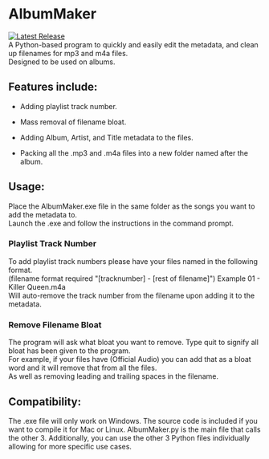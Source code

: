 # AlbumMaker
[![Latest Release](https://img.shields.io/github/v/release/MadSquids/AlbumMaker?style=for-the-badge)](https://github.com/MadSquids/AlbumMaker/releases/latest)\
A Python-based program to quickly and easily edit the metadata, and clean up filenames for mp3 and m4a files.\
Designed to be used on albums.
## Features include:
 - Adding playlist track number. 

 - Mass removal of filename bloat.

 - Adding Album, Artist, and Title metadata to the files.

 - Packing all the .mp3 and .m4a files into a new folder named after the album.

## Usage:
Place the AlbumMaker.exe file in the same folder as the songs you want to add the metadata to.\
Launch the .exe and follow the instructions in the command prompt.

### Playlist Track Number
To add playlist track numbers please have your files named in the following format.\
(filename format required "[tracknumber] - [rest of filename]") Example 01 - Killer Queen.m4a\
Will auto-remove the track number from the filename upon adding it to the metadata.

### Remove Filename Bloat
The program will ask what bloat you want to remove. Type quit to signify all bloat has been given to the program.\
For example, if your files have (Official Audio) you can add that as a bloat word and it will remove that from all the files.\
As well as removing leading and trailing spaces in the filename.

## Compatibility:
The .exe file will only work on Windows. The source code is included if you want to compile it for Mac or Linux. AlbumMaker.py is the main file that calls the other 3.
Additionally, you can use the other 3 Python files individually allowing for more specific use cases.
	
